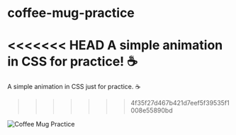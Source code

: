 # coffee-mug-practice

<<<<<<< HEAD
A simple animation in CSS for practice! :coffee:
=======
A simple animation in CSS just for practice. :coffee:
>>>>>>> 4f35f27d467b421d7eef5f39535f1008e55890bd

![Coffee Mug Practice](https://i.ibb.co/HBDVj3x/Hnet-com-image.gif)
